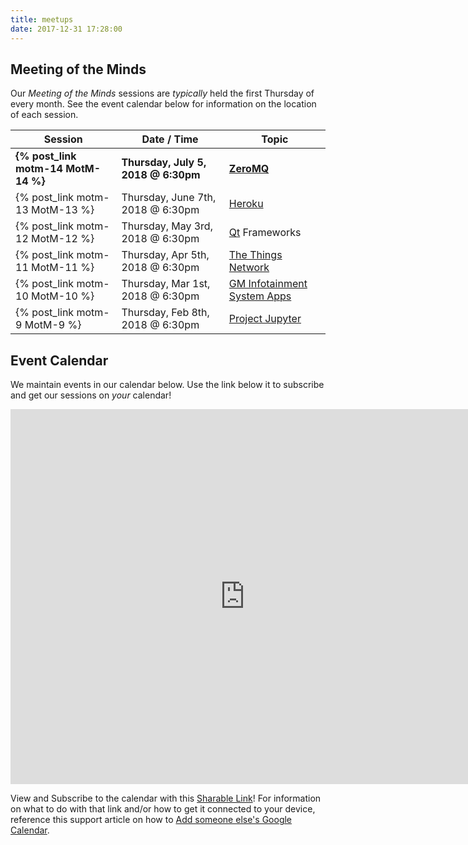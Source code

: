 ```yaml
---
title: meetups
date: 2017-12-31 17:28:00
---
```


## Meeting of the Minds

Our _Meeting of the Minds_ sessions are _typically_ held the first Thursday of every month.  See the event calendar below for information on the location of each session.

| Session                       | Date / Time             | Topic                                 |
| ----------------------------- | ----------------------- | ---------------------------------------- |
| **{% post_link motm-14 MotM-14 %}** | **Thursday, July 5, 2018 @ 6:30pm** | **[ZeroMQ](http://zeromq.org)**
| {% post_link motm-13 MotM-13 %} | Thursday, June 7th, 2018 @ 6:30pm | [Heroku](https://www.heroku.com)
| {% post_link motm-12 MotM-12 %} | Thursday, May 3rd, 2018 @ 6:30pm | [Qt](https://www.qt.io) Frameworks
| {% post_link motm-11 MotM-11 %} | Thursday, Apr 5th, 2018 @ 6:30pm | [The Things Network](https://www.thethingsnetwork.org)
| {% post_link motm-10 MotM-10 %} | Thursday, Mar 1st, 2018 @ 6:30pm | [GM Infotainment System Apps](https://developer.gm.com)
| {% post_link motm-9 MotM-9 %} | Thursday, Feb 8th, 2018 @ 6:30pm | [Project Jupyter](http://jupyter.org)

## Event Calendar
We maintain events in our calendar below.  Use the link below it to subscribe and get our sessions on _your_ calendar!

<iframe src="https://calendar.google.com/calendar/embed?showTitle=0&amp;showPrint=0&amp;showTabs=0&amp;showCalendars=0&amp;height=600&amp;wkst=1&amp;bgcolor=%23FFFFFF&amp;src=8i0mvttflp95l4d64brckurlvc%40group.calendar.google.com&amp;color=%238D6F47&amp;ctz=America%2FChicago" style="border-width:0" width="750" height="600" frameborder="0" scrolling="no"></iframe>

View and Subscribe to the calendar with this [Sharable Link](https://calendar.google.com/calendar?cid=OGkwbXZ0dGZscDk1bDRkNjRicmNrdXJsdmNAZ3JvdXAuY2FsZW5kYXIuZ29vZ2xlLmNvbQ)!  For information on what to do with that link and/or how to get it connected to your device, reference this support article on how to [Add someone else's Google Calendar](https://support.google.com/calendar/answer/37100).